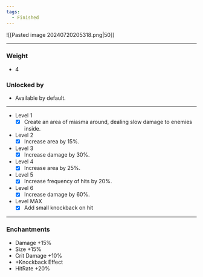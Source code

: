 ```yaml
---
tags:
  - Finished
---
```

![[Pasted image 20240720205318.png|50]]

---
### Weight
- 4
### Unlocked by
- Available by default.
---
- Level 1
	- [x] Create an area of miasma around, dealing slow damage to enemies inside.
- Level 2
	- [x] Increase area by 15%.
- Level 3
	- [x] Increase damage by 30%.
- Level 4
	- [x] Increase area by 25%.
- Level 5
	- [x] Increase frequency of hits by 20%.
- Level 6
	- [x] Increase damage by 60%.
- Level MAX
	- [x] Add small knockback on hit

---
### Enchantments
- Damage +15%
- Size +15%
- Crit Damage +10%
- +Knockback Effect
- HitRate +20%